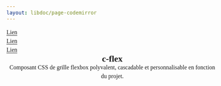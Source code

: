 ```yaml
---
layout: libdoc/page-codemirror
---
```

<section class="c-flex m-gap-3" 
    m-gap-2="md" 
    m-gap-1="xs,sm" 
    m-nowrap="sm,md,lg,xl">
    <menu class="c-flex" 
        m-column="sm,md,lg,xl">
        <li><a href="#">Lien</a></li>
        <li><a href="#">Lien</a></li>
        <li><a href="#">Lien</a></li>
    </menu>
    <header class="c-flex m-column m-gap-3"
        m-gap-2="md" 
        m-gap-1="xs,sm">
        <h1>c-flex</h1>
        <p>Composant CSS de grille flexbox polyvalent, cascadable et personnalisable en fonction du projet.</p>
    </header>
</section>
<!-- DEMO UNIQUEMENT -->
<style>
    body {
        padding: var(--ita-spacing-4);
        background-color: var(--ita-color-primary-900);
        color: var(--ita-color-primary-200);
        font-family: var(--ita-font-family-mono);
        font-size: 1rem;
        line-height: 1.5rem;
        padding-bottom: 50vh;
    }
    .c-flex {
        background-color: var(--ita-color-primary-800);
    }
    .c-flex > * {
        background-color: var(--ita-color-primary-500);
        color: var(--ita-color-primary-900);
        border: var(--ita-border-6);
        padding: var(--ita-spacing-4);
    }
    menu, h1, p {
        margin: 0;
        padding: 0;
        list-style: none;
    }
    a {
        color: var(--ita-color-primary-900);
        text-underline-offset: 0.2em;
    }
</style>
